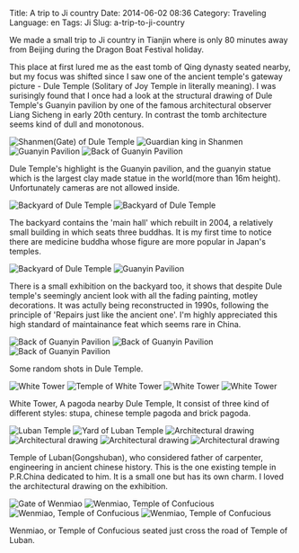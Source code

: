 Title: A trip to Ji country
Date: 2014-06-02 08:36
Category: Traveling
Language: en
Tags: Ji
Slug: a-trip-to-ji-country

We made a small trip to Ji country in Tianjin where is only 80 minutes away from Beijing during the Dragon Boat Festival holiday.

This place at first lured me as the east tomb of Qing dynasty seated nearby, but my focus was shifted since I saw one of the ancient temple's gateway picture - Dule Temple (Solitary of Joy Temple in literally meaning). I was surisingly found that I once had a look at the structural drawing of Dule Temple's Guanyin pavilion by one of the famous architectural observer Liang Sicheng in early 20th century. In contrast the tomb architecture seems kind of dull and monotonous.

![Shanmen(Gate) of Dule Temple]({filename}/images/travel/a-trip-to-ji-country/R0013255.JPG)
![Guardian king in Shanmen]({filename}/images/travel/a-trip-to-ji-country/R0013256_rotated.jpg)
![Guanyin Pavilion]({filename}/images/travel/a-trip-to-ji-country/R0013261.JPG)
![Back of Guanyin Pavilion]({filename}/images/travel/a-trip-to-ji-country/R0013269.JPG)

Dule Temple's highlight is the Guanyin pavilion, and the guanyin statue which is the largest clay made statue in the world(more than 16m height). Unfortunately cameras are not allowed inside.

![Backyard of Dule Temple]({filename}/images/travel/a-trip-to-ji-country/R0013281.JPG)
![Backyard of Dule Temple]({filename}/images/travel/a-trip-to-ji-country/R0013282.JPG)

The backyard contains the 'main hall' which rebuilt in 2004, a relatively small building in which seats three buddhas. It is my first time to notice there are medicine buddha whose figure are more popular in Japan's temples.

![Backyard of Dule Temple]({filename}/images/travel/a-trip-to-ji-country/R0013285.JPG)
![Guanyin Pavilion]({filename}/images/travel/a-trip-to-ji-country/R0013289.JPG)

There is a small exhibition on the backyard too, it shows that despite Dule temple's seemingly ancient look with all the fading painting, motley decorations. It was actully being reconstructed in 1990s, following the principle of 'Repairs just like the ancient one'. I'm highly appreciated this high standard of maintainance feat which seems rare in China.

![Back of Guanyin Pavilion]({filename}/images/travel/a-trip-to-ji-country/R0013290.JPG)
![Back of Guanyin Pavilion]({filename}/images/travel/a-trip-to-ji-country/R0013288.JPG)
![Back of Guanyin Pavilion]({filename}/images/travel/a-trip-to-ji-country/R0013292.JPG)

Some random shots in Dule Temple.

![White Tower]({filename}/images/travel/a-trip-to-ji-country/R0013295.JPG)
![Temple of White Tower]({filename}/images/travel/a-trip-to-ji-country/R0013298.JPG)
![White Tower]({filename}/images/travel/a-trip-to-ji-country/R0013300_rotated.JPG)
![White Tower]({filename}/images/travel/a-trip-to-ji-country/R0013310_rotated.jpg)

White Tower, A pagoda nearby Dule Temple, It consist of three kind of different styles: stupa, chinese temple pagoda and brick pagoda. 

![Luban Temple]({filename}/images/travel/a-trip-to-ji-country/R0013323.JPG)
![Yard of Luban Temple]({filename}/images/travel/a-trip-to-ji-country/R0013324.JPG)
![Architectural drawing]({filename}/images/travel/a-trip-to-ji-country/R0013329.JPG)
![Architectural drawing]({filename}/images/travel/a-trip-to-ji-country/R0013330.JPG)
![Architectural drawing]({filename}/images/travel/a-trip-to-ji-country/R0013331.JPG)
![Architectural drawing]({filename}/images/travel/a-trip-to-ji-country/R0013332.JPG)

Temple of Luban(Gongshuban), who considered father of carpenter, engineering in ancient chinese history. This is the one existing temple in P.R.China dedicated to him. It is a small one but has its own charm. I loved the architectural drawing on the exhibition. 

![Gate of Wenmiao]({filename}/images/travel/a-trip-to-ji-country/R0013338.JPG)
![Wenmiao, Temple of Confucious]({filename}/images/travel/a-trip-to-ji-country/R0013339.JPG)
![Wenmiao, Temple of Confucious]({filename}/images/travel/a-trip-to-ji-country/R0013340.JPG)
![Wenmiao, Temple of Confucious]({filename}/images/travel/a-trip-to-ji-country/R0013341.JPG)

Wenmiao, or Temple of Confucious seated just cross the road of Temple of Luban.
